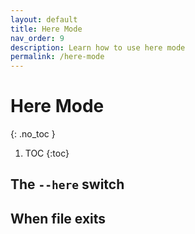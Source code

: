 ```yaml
---
layout: default
title: Here Mode
nav_order: 9
description: Learn how to use here mode
permalink: /here-mode
---
```


# Here Mode
{: .no_toc }

1. TOC
{:toc}

## The `--here` switch

## When file exits

